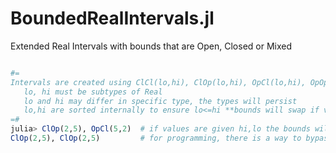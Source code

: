 # BoundedRealIntervals.jl
Extended Real Intervals with bounds that are Open, Closed or Mixed
```julia

#=
Intervals are created using ClCl(lo,hi), ClOp(lo,hi), OpCl(lo,hi), OpOp(lo,hi)
   lo, hi must be subtypes of Real
   lo and hi may differ in specific type, the types will persist
   lo,hi are sorted internally to ensure lo<=hi **bounds will swap if values swap**
=#
julia> ClOp(2,5), OpCl(5,2)  # if values are given hi,lo the bounds will be swapped
ClOp(2,5), ClOp(2,5)         # for programming, there is a way to bypass swapping bounds 
